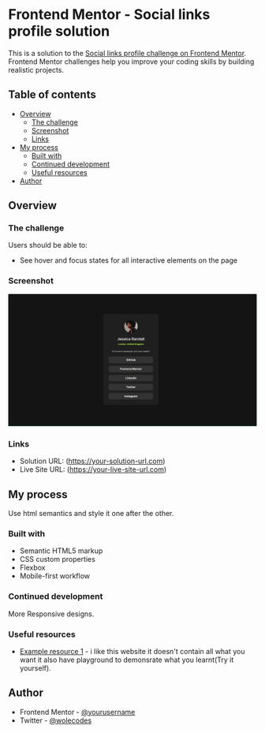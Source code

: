 # Frontend Mentor - Social links profile solution

This is a solution to the [Social links profile challenge on Frontend Mentor](https://www.frontendmentor.io/challenges/social-links-profile-UG32l9m6dQ). Frontend Mentor challenges help you improve your coding skills by building realistic projects.

## Table of contents

- [Overview](#overview)
  - [The challenge](#the-challenge)
  - [Screenshot](#screenshot)
  - [Links](#links)
- [My process](#my-process)
  - [Built with](#built-with)
  - [Continued development](#continued-development)
  - [Useful resources](#useful-resources)
- [Author](#author)

## Overview

### The challenge

Users should be able to:

- See hover and focus states for all interactive elements on the page

### Screenshot

![](./socials.jpg)

### Links

- Solution URL: (https://your-solution-url.com)
- Live Site URL: (https://your-live-site-url.com)

## My process

Use html semantics and style it one after the other.

### Built with

- Semantic HTML5 markup
- CSS custom properties
- Flexbox
- Mobile-first workflow

### Continued development

More Responsive designs.

### Useful resources

- [Example resource 1](https://www.w3schools.com) - i like this website it doesn't contain all what you want it also have playground to demonsrate what you learnt(Try it yourself).

## Author

- Frontend Mentor - [@yourusername](https://www.frontendmentor.io/profile/Oyeyemiwole19)
- Twitter - [@wolecodes](https://www.twitter.com/yourusername)

